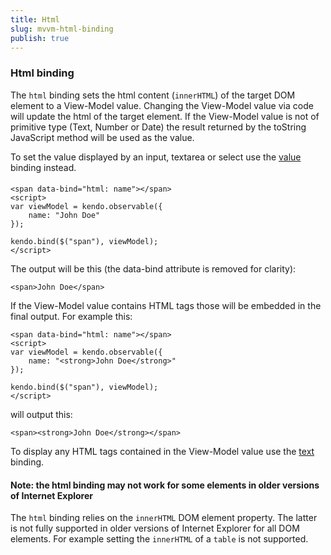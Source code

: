 ```yaml
---
title: Html
slug: mvvm-html-binding
publish: true
---
```


### Html binding

The `html` binding sets the html content (`innerHTML`) of the target DOM
element to a View-Model value. Changing the View-Model value via code will update the html of the target element.
If the View-Model value is not of primitive type (Text, Number or Date) the result returned by the toString JavaScript method will be used as the value.

To set the value displayed by an input, textarea or select use the [value](http://www.kendoui.com/documentation/framework/mvvm/bindings/value.aspx) binding instead.

  

#### 
 
    <span data-bind="html: name"></span>
    <script>
    var viewModel = kendo.observable({
        name: "John Doe"
    });
    
    kendo.bind($("span"), viewModel);
    </script>
      

The output will be this (the data-bind attribute is removed for clarity):

 
    <span>John Doe</span>
     

If the View-Model value contains HTML tags those will be embedded in the final output. For example this:

 
    <span data-bind="html: name"></span>
    <script>
    var viewModel = kendo.observable({
        name: "<strong>John Doe</strong>"
    });
    
    kendo.bind($("span"), viewModel);
    </script>
     

will output this:

 
    <span><strong>John Doe</strong></span>
     

To display any HTML tags contained in the View-Model value use the [text](http://www.kendoui.com/documentation/framework/mvvm/bindings/text.aspx) binding.

#### Note: the html binding may not work for some elements in older versions of Internet Explorer

The `html` binding relies on the `innerHTML` DOM element property. The latter is not fully supported in older versions of Internet Explorer for all
DOM elements. For example setting the `innerHTML` of a `table` is not supported.